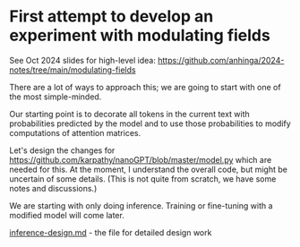 # First attempt to develop an experiment with modulating fields

See Oct 2024 slides for high-level idea: https://github.com/anhinga/2024-notes/tree/main/modulating-fields

There are a lot of ways to approach this; we are going to start with one of the most simple-minded.

Our starting point is to decorate all tokens in the current text with probabilities predicted by the model
and to use those probabilities to modify computations of attention matrices.

Let's design the changes for https://github.com/karpathy/nanoGPT/blob/master/model.py which are
needed for this. At the moment, I understand the overall code, but might be uncertain of some details.
(This is not quite from scratch, we have some notes and discussions.)

We are starting with only doing inference. Training or fine-tuning with a modified model will come later.

[inference-design.md](inference-design.md) - the file for detailed design work

